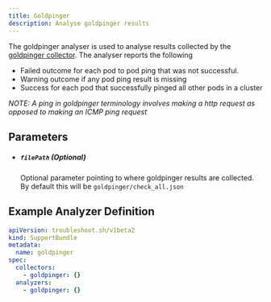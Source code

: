 ```yaml
---
title: Goldpinger
description: Analyse goldpinger results
---
```


The goldpinger analyser is used to analyse results collected by the [goldpinger collector](/collect/goldpinger/). The analyser reports the following
- Failed outcome for each pod to pod ping that was not successful.
- Warning outcome if any pod ping result is missing
- Success for each pod that successfully pinged all other pods in a cluster

*NOTE: A ping in goldpinger terminology involves making a http request as opposed to making an ICMP ping request*

## Parameters

- ##### `filePath` (Optional)
  Optional parameter pointing to where goldpinger results are collected. By default this will be `goldpinger/check_all.json`

## Example Analyzer Definition

```yaml
apiVersion: troubleshoot.sh/v1beta2
kind: SupportBundle
metadata:
  name: goldpinger
spec:
  collectors:
    - goldpinger: {}
  analyzers:
    - goldpinger: {}
```
